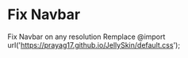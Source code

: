 # Fix Navbar 
 Fix Navbar on any resolution
 Remplace
 @import url('https://prayag17.github.io/JellySkin/default.css');
